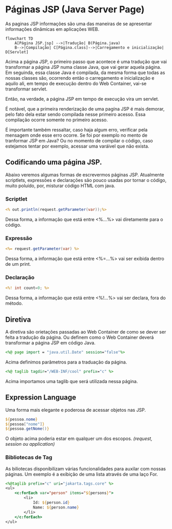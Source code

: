 # Páginas JSP (Java Server Page)
As paginas JSP informações são uma das maneiras de se apresentar informações dinâmicas em aplicações WEB.

``` mermaid
flowchart TD
    A[Página JSP.jsp] -->|Tradução| B(Página.java)
    B-->|Compilação| C[Página.class]-->|Carregamento e inicialização| D[Servlet]
```
 
Acima a página JSP, o primeiro passo que acontece é uma tradução que vai transformar a página JSP numa classe Java, que vai gerar aquela página. 
Em seguinda, essa classe Java é compilada, da mesma forma que todas as nossas classes são, ocorrendo então o carregamento e inicialização e aquilo ali, em tempo de execução dentro do Web Container, vai-se transformar servlet.

Então, na verdade, a página JSP em tempo de execução vira um servlet.

É notável, que a primeira renderização de uma pagína JSP é mais demorar, pelo fato dela estar sendo compilada nesse primeiro acesso. Essa compilação ocorre somente no primeiro acesso.

É importante também ressaltar, caso haja algum erro, verificar pela mensagem onde esse erro ocorre. Se foi por exemplo no mento de tranformar JSP em Java? Ou no momento de compilar o código, caso estejamos tentar por exemplo, acessar uma varáivel que não exista.

## Codificando uma página JSP.
Abaixo veremos algumas formas de escrevermos páginas JSP.
Atualmente scriptlets, expressões e declarações são pouco usadas por tornar o código, muito poluído, por, misturar código HTML com java.

### Scriptlet
```jsp
<% out.println(request.getParameter(var));%>
```
Dessa forma, a informação que está entre  <%...%> vai diretamente para o código.

### Expressão
```jsp
<%= request.getParameter(var) %>
```
Dessa forma, a informação que está entre  <%=...%> vai ser exibida dentro de um print.

### Declaração
```jsp
<%! int count=0; %>
```
Dessa forma, a informação que está entre  <%!...%> vai ser declara, fora do método.

## Diretiva
A diretiva são orietações passadas ao Web Container de como se dever ser feita a tradução da página. Ou definem como o Web Container deverá transformar a página JSP em código Java.
```jsp
<%@ page import = "java.util.Date" session="false"%>
```
Acima definimos parâmetros para a traduação da página.

```jsp
<%@ taglib tagdir="/WEB-INF/cool" prefix="c" %>
```
Acima importamos uma taglib que será utilizada nessa página.

## Expression Language
Uma forma mais elegante e poderosa de acessar objetos nas JSP.
``` jsp
${pessoa.nome}
${pessoa["nome"]}
${pessoa.getNome()}
```
O objeto acima poderia estar em qualquer um dos escopos. *(request, session ou application)*

### Bibliotecas de Tag
As biliotecas disponibilizam várias funcionalidades para auxilar com nossas páginas.
Um exemplo é a exibição de uma lista através de uma laço For.

```jsp
<%@taglib prefix="c" uri="jakarta.tags.core" %>
<ul>
    <c:forEach var="person" items="${persons}">
        <li>
            Id: ${person.id}
            Name: ${person.name}
        </li>
    </c:forEach>
</ul>
```



